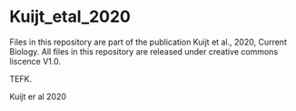 # Kuijt_etal_2020
Files in this repository are part of the publication Kuijt et al., 2020, Current Biology. All files in this repository are released under creative commons liscence V1.0.

TEFK.

Kuijt er al 2020
